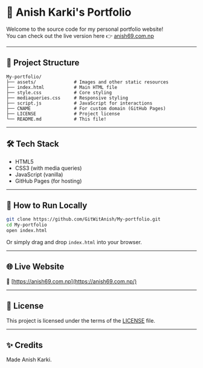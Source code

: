 # 💼 Anish Karki's Portfolio

Welcome to the source code for my personal portfolio website!  
You can check out the live version here 👉 [anish69.com.np](https://anish69.com.np/)

---

## 📁 Project Structure

```
My-portfolio/
├── assets/              # Images and other static resources
├── index.html           # Main HTML file
├── style.css            # Core styling
├── mediaqueries.css     # Responsive styling
├── script.js            # JavaScript for interactions
├── CNAME                # For custom domain (GitHub Pages)
├── LICENSE              # Project license
└── README.md            # This file!
```

---


## 🛠️ Tech Stack

- HTML5
- CSS3 (with media queries)
- JavaScript (vanilla)
- GitHub Pages (for hosting)

---

## 📌 How to Run Locally

```bash
git clone https://github.com/GitWitAnish/My-portfolio.git
cd My-portfolio
open index.html
```

Or simply drag and drop `index.html` into your browser.

---

## 🌐 Live Website

🔗 [https://anish69.com.np](https://anish69.com.np/)

---

## 📃 License

This project is licensed under the terms of the [LICENSE](./LICENSE) file.

---

## ✨ Credits

Made Anish Karki.
